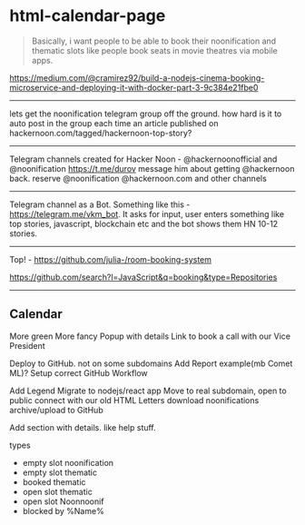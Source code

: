 # html-calendar-page



> Basically, i want people to be able to book their noonification and thematic slots like people book seats in movie theatres via mobile apps.

https://medium.com/@cramirez92/build-a-nodejs-cinema-booking-microservice-and-deploying-it-with-docker-part-3-9c384e21fbe0

---

lets get the noonification telegram group off the ground. how hard is it to auto post in the group each time an article published on hackernoon.com/tagged/hackernoon-top-story?

---

Telegram channels created for Hacker Noon  - @hackernoonofficial and @noonification
https://t.me/durov message him about getting @hackernoon back. reserve @noonification @hackernoon.com and other channels

---

Telegram channel as a Bot. Something like this - https://telegram.me/vkm_bot. It asks for input, user enters something like top stories, javascript, blockchain etc and the bot shows them HN 10-12 stories.

---

Top! - https://github.com/julia-/room-booking-system

https://github.com/search?l=JavaScript&q=booking&type=Repositories




---

## Calendar

More green
More fancy
Popup with details
Link to book a call with our Vice President

Deploy to GitHub. not on some subdomains
Add Report example(mb Comet ML)?
Setup correct GitHub Workflow

Add Legend
Migrate to nodejs/react app
Move to real subdomain, open to public
connect with our old HTML Letters
download noonifications archive/upload to GitHub


Add section with details. like help stuff.


types 
 - empty slot noonification
 - empty slot thematic
 - booked thematic
 - open slot thematic
 - open slot Noonnoonif
 - blocked by %Name%


